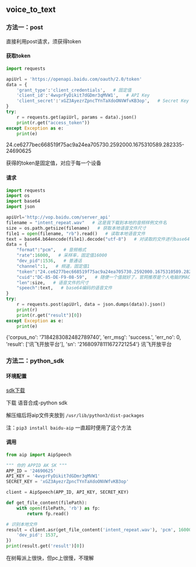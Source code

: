 ## voice_to_text

### 方法一：post

直接利用post请求，须获得token

#### 获取token

```python
import requests

apiUrl = 'https://openapi.baidu.com/oauth/2.0/token'
data = {
    'grant_type':'client_credentials',   # 固定值
    'client_id':'4wvprFyDikit7dGDmr3qMVW1',   # API Key
    'client_secret':'xGZ3AyezrZpncTYnTaXdoONVWfvKB3op',   # Secret Key
}
try:
    r = requests.get(apiUrl, params = data).json()
    print(r.get("access_token"))
except Exception as e:
    print(e)
```

24.ce6277bec668519f75ac9a24ea705730.2592000.1675310589.282335-24690625

获得的token是固定值，对应于每一个设备

#### 请求

```python
import requests
import os
import base64
import json

apiUrl='http://vop.baidu.com/server_api'
filename = "intent_repeat.wav"   # 这是我下载到本地的音频样例文件名
size = os.path.getsize(filename)   # 获取本地语音文件尺寸
file1 = open(filename, "rb").read()   # 读取本地语音文件   
text = base64.b64encode(file1).decode("utf-8")   # 对读取的文件进行base64编码
data = {
    "format":"pcm",   # 音频格式
    "rate":16000,   # 采样率，固定值16000
    "dev_pid":1536,   # 普通话
    "channel":1,   # 频道，固定值1
    "token":"24.ce6277bec668519f75ac9a24ea705730.2592000.1675310589.282335-24690625",   # 重要，鉴权认证Access Token，需要自己来申请
    "cuid":"DC-85-DE-F9-08-59",   # 随便一个值就好了，官网推荐是个人电脑的MAC地址
    "len":size,   # 语音文件的尺寸
    "speech":text,   # base64编码的语音文件
}
try:
    r = requests.post(apiUrl, data = json.dumps(data)).json()
    print(r)
    print(r.get("result")[0])
except Exception as e:
    print(e)
```

{'corpus_no': '7184283082482789740', 'err_msg': 'success.', 'err_no': 0, 'result': ['讯飞开放平台'], 'sn': '21680978111672721254'}
讯飞开放平台


### 方法二：python_sdk

#### 环境配置

[sdk下载](https://ai.baidu.com/sdk/)

下载 语音合成-python sdk

解压缩后将aip文件夹放到 ``/usr/lib/python3/dist-packages``

注：``pip3 install baidu-aip`` 一直超时便用了这个方法

#### 调用

```python
from aip import AipSpeech

""" 你的 APPID AK SK """
APP_ID = '24690625'
API_KEY = '4wvprFyDikit7dGDmr3qMVW1'
SECRET_KEY = 'xGZ3AyezrZpncTYnTaXdoONVWfvKB3op'

client = AipSpeech(APP_ID, API_KEY, SECRET_KEY)

def get_file_content(filePath):
    with open(filePath, 'rb') as fp:
        return fp.read()

# 识别本地文件
result = client.asr(get_file_content('intent_repeat.wav'), 'pcm', 16000, {
    'dev_pid': 1537,
})
print(result.get('result')[0])
```

在树莓派上很快，但pc上很慢，不理解
